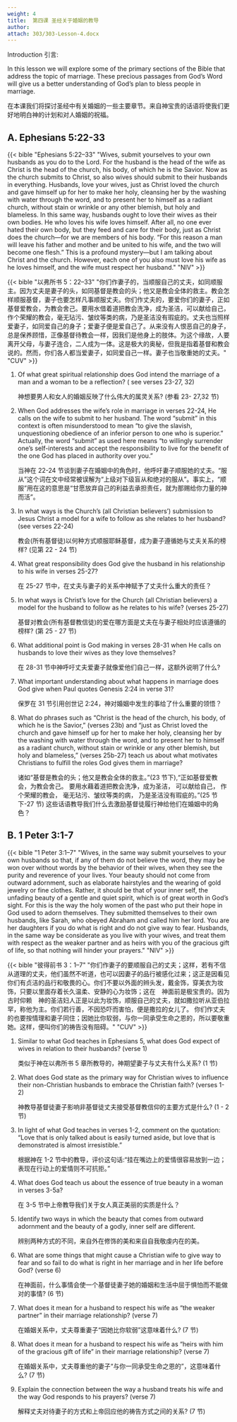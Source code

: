 ```yaml
---
weight: 4
title:  第四课	圣经关于婚姻的教导
author: 
attach: 303/303-Lesson-4.docx
---
```

Introduction 引言:

In this lesson we will explore some of the primary sections of the Bible that address the topic of marriage. These precious passages from God’s Word will give us a better understanding of God’s plan to bless people in marriage.

在本课我们将探讨圣经中有关婚姻的一些主要章节。来自神宝贵的话语将使我们更好地明白神的计划和对人婚姻的祝福。

## A. Ephesians 5:22-33

{{< bible "Ephesians 5:22–33" "Wives, submit yourselves to your own husbands as you do to the Lord. For the husband is the head of the wife as Christ is the head of the church, his body, of which he is the Savior. Now as the church submits to Christ, so also wives should submit to their husbands in everything. Husbands, love your wives, just as Christ loved the church and gave himself up for her to make her holy, cleansing her by the washing with water through the word, and to present her to himself as a radiant church, without stain or wrinkle or any other blemish, but holy and blameless. In this same way, husbands ought to love their wives as their own bodies. He who loves his wife loves himself. After all, no one ever hated their own body, but they feed and care for their body, just as Christ does the church—for we are members of his body. “For this reason a man will leave his father and mother and be united to his wife, and the two will become one flesh.” This is a profound mystery—but I am talking about Christ and the church. However, each one of you also must love his wife as he loves himself, and the wife must respect her husband." "NIV" >}}

{{< bible "以弗所书 5：22–33" "你们作妻子的，当顺服自己的丈夫，如同顺服主。因为丈夫是妻子的头，如同基督是教会的头；他又是教会全体的救主。教会怎样顺服基督，妻子也要怎样凡事顺服丈夫。你们作丈夫的，要爱你们的妻子，正如基督爱教会，为教会舍己。要用水借着道把教会洗净，成为圣洁，可以献给自己，作个荣耀的教会，毫无玷污、皱纹等类的病，乃是圣洁没有瑕疵的。丈夫也当照样爱妻子，如同爱自己的身子；爱妻子便是爱自己了。从来没有人恨恶自己的身子，总是保养顾惜，正像基督待教会一样，因我们是他身上的肢体。为这个缘故，人要离开父母，与妻子连合，二人成为一体。这是极大的奥秘，但我是指着基督和教会说的。然而，你们各人都当爱妻子，如同爱自己一样。妻子也当敬重她的丈夫。" "CUV" >}}

1. Of what great spiritual relationship does God intend the marriage of a man and a woman to be a reflection? ( see verses 23-27, 32)

    神想要男人和女人的婚姻反映了什么伟大的属灵关系? (参看 23- 27,32 节)

2. When God addresses the wife’s role in marriage in verses 22-24, He calls on the wife to submit to her husband. The word “submit” in this context is often misunderstood to mean “to give the slavish, unquestioning obedience of an inferior person to one who is superior.” Actually, the word “submit” as used here means “to willingly surrender one’s self-interests and accept the responsibility to live for the benefit of the one God has placed in authority over you.”

    当神在 22-24 节谈到妻子在婚姻中的角色时，他呼吁妻子顺服她的丈夫。“服从”这个词在文中经常被误解为“上级对下级盲从和绝对的服从”。事实上，“顺服”用在这的意思是“甘愿放弃自己的利益去承担责任，就为那赐给你力量的神而活”。

3. In what ways is the Church’s (all Christian believers’) submission to Jesus Christ a model for a wife to follow as she relates to her husband? (see verses 22-24)

    教会(所有基督徒)以何种方式顺服耶稣基督，成为妻子遵循她与丈夫关系的榜样? (见第 22 - 24 节)

4. What great responsibility does God give the husband in his relationship to his wife in verses 25-27?

    在 25-27 节中，在丈夫与妻子的关系中神赋予了丈夫什么重大的责任？

5. In what ways is Christ’s love for the Church (all Christian believers) a model for the husband to follow as he relates to his wife? (verses 25-27)

    基督对教会(所有基督教信徒)的爱在哪方面是丈夫在与妻子相处时应该遵循的榜样? (第 25 - 27 节)

6. What additional point is God making in verses 28-31 when He calls on husbands to love their wives as they love themselves?

    在 28-31 节中神呼吁丈夫爱妻子就像爱他们自己一样，这额外说明了什么?

7. What important understanding about what happens in marriage does God give when Paul quotes Genesis 2:24 in verse 31?

    保罗在 31 节引用创世记 2:24，神对婚姻中发生的事给了什么重要的领悟？

8. What do phrases such as “Christ is the head of the church, his body, of which he is the Savior,” (verses 23b) and “just as Christ loved the church and gave himself up for her to make her holy, cleansing her by the washing with water through the word, and to present her to himself as a radiant church, without stain or wrinkle or any other blemish, but holy and blameless,” (verses 25b-27) teach us about what motivates Christians to fulfill the roles God gives them in marriage?

    诸如“基督是教会的头；他又是教会全体的救主。”(23 节下),“正如基督爱教会，为教会舍己。 要用水藉着道把教会洗净，成为圣洁， 可以献给自己， 作个荣耀的教会， 毫无玷污、皱纹等类的病， 乃是圣洁没有瑕疵的。”(25 节下-27 节) 这些话语教导我们什么去激励基督徒履行神给他们在婚姻中的角色？

## B. 1 Peter 3:1-7

{{< bible "1 Peter 3:1–7" "Wives, in the same way submit yourselves to your own husbands so that, if any of them do not believe the word, they may be won over without words by the behavior of their wives, when they see the purity and reverence of your lives. Your beauty should not come from outward adornment, such as elaborate hairstyles and the wearing of gold jewelry or fine clothes. Rather, it should be that of your inner self, the unfading beauty of a gentle and quiet spirit, which is of great worth in God’s sight. For this is the way the holy women of the past who put their hope in God used to adorn themselves. They submitted themselves to their own husbands, like Sarah, who obeyed Abraham and called him her lord. You are her daughters if you do what is right and do not give way to fear. Husbands, in the same way be considerate as you live with your wives, and treat them with respect as the weaker partner and as heirs with you of the gracious gift of life, so that nothing will hinder your prayers." "NIV" >}}

{{< bible "彼得前书 3：1–7" "你们作妻子的要顺服自己的丈夫；这样，若有不信从道理的丈夫，他们虽然不听道，也可以因妻子的品行被感化过来；这正是因看见你们有贞洁的品行和敬畏的心。你们不要以外面的辫头发，戴金饰，穿美衣为妆饰，只要以里面存着长久温柔、安静的心为妆饰；这在　神面前是极宝贵的。因为古时仰赖　神的圣洁妇人正是以此为妆饰，顺服自己的丈夫，就如撒拉听从亚伯拉罕，称他为主。你们若行善，不因恐吓而害怕，便是撒拉的女儿了。 你们作丈夫的也要按情理和妻子同住；因她比你软弱，与你一同承受生命之恩的，所以要敬重她。这样，便叫你们的祷告没有阻碍。" "CUV" >}}

1. Similar to what God teaches in Ephesians 5, what does God expect of wives in relation to their husbands? (verse 1)

    类似于神在以弗所书 5 章所教导的，神期望妻子与丈夫有什么关系? (1 节)

2. What does God state as the primary way for Christian wives to influence their non-Christian husbands to embrace the Christian faith? (verses 1-2)

    神教导基督徒妻子影响非基督徒丈夫接受基督教信仰的主要方式是什么? (1 - 2 节)

3. In light of what God teaches in verses 1-2, comment on the quotation: “Love that is only talked about is easily turned aside, but love that is demonstrated is almost irresistible.”

    根据神在 1-2 节中的教导，评价这句话:“挂在嘴边上的爱情很容易放到一边；表现在行动上的爱情则不可抗拒。”

4. What does God teach us about the essence of true beauty in a woman in verses 3-5a?

    在 3-5 节中上帝教导我们关于女人真正美丽的实质是什么？

5. Identify two ways in which the beauty that comes from outward adornment and the beauty of a godly, inner self are different.

    辨别两种方式的不同，来自外在修饰的美和来自自我敬虔内在的美。

6. What are some things that might cause a Christian wife to give way to fear and so fail to do what is right in her marriage and in her life before God? (verse 6)

    在神面前，什么事情会使一个基督徒妻子她的婚姻和生活中屈于惧怕而不能做对的事情? (6 节)

7. What does it mean for a husband to respect his wife as “the weaker partner” in their marriage relationship? (verse 7)

    在婚姻关系中，丈夫尊重妻子“因她比你软弱”这意味着什么? (7 节)

8. What does it mean for a husband to respect his wife as “heirs with him of the gracious gift of life” in their marriage relationship? (verse 7)

    在婚姻关系中，丈夫尊重他的妻子“与你一同承受生命之恩的”，这意味着什么? (7 节)

9. Explain the connection between the way a husband treats his wife and the way God responds to his prayers? (verse 7)

    解释丈夫对待妻子的方式和上帝回应他的祷告方式之间的关系? (7 节)

